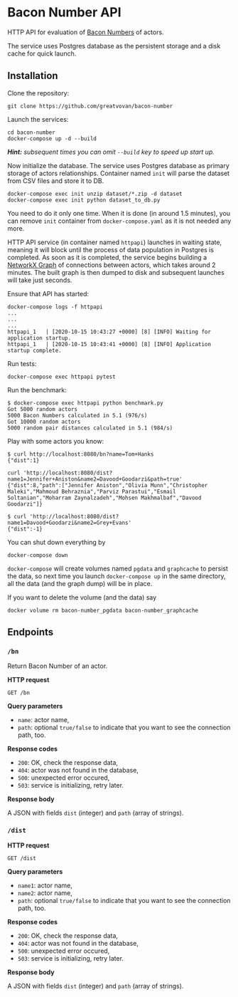 # Bacon Number API

HTTP API for evaluation of [Bacon Numbers](https://en.wikipedia.org/wiki/Six_Degrees_of_Kevin_Bacon)
of actors.

The service uses Postgres database as the persistent storage and a disk cache for quick launch.

## Installation

Clone the repository:

```git clone https://github.com/greatvovan/bacon-number```

Launch the services:
```
cd bacon-number
docker-compose up -d --build
```

_**Hint:** subsequent times you can omit `--build` key to speed up start up._

Now initialize the database. The service uses Postgres
database as primary storage of actors relationships. Container named
`init` will parse the dataset from CSV files and store it to DB.

```
docker-compose exec init unzip dataset/*.zip -d dataset
docker-compose exec init python dataset_to_db.py
```

You need to do it only one time. When it is done (in around 1.5 minutes),
you can remove `init` container from `docker-compose.yaml` as it is
not needed any more.

HTTP API service (in container named `httpapi`) launches in waiting
state, meaning it will block until the process of data population in
Postgres is completed. As soon as it is completed, the service begins
building a [NetworkX Graph](https://networkx.github.io/documentation/latest/reference/classes/index.html)
of connections between actors, which takes around 2 minutes. The built
graph is then dumped to disk and subsequent launches will take just
seconds.

Ensure that API has started:

```
docker-compose logs -f httpapi
...
...
...
httpapi_1   | [2020-10-15 10:43:27 +0000] [8] [INFO] Waiting for application startup.
httpapi_1   | [2020-10-15 10:43:41 +0000] [8] [INFO] Application startup complete.
```

Run tests:
```
docker-compose exec httpapi pytest
```

Run the benchmark:
```
$ docker-compose exec httpapi python benchmark.py
Got 5000 random actors
5000 Bacon Numbers calculated in 5.1 (976/s)
Got 10000 random actors
5000 random pair distances calculated in 5.1 (984/s)
```

Play with some actors you know:
```
$ curl http://localhost:8080/bn?name=Tom+Hanks
{"dist":1}

curl 'http://localhost:8080/dist?name1=Jennifer+Aniston&name2=Davood+Goodarzi&path=true'
{"dist":8,"path":["Jennifer Aniston","Olivia Munn","Christopher Maleki","Mahmoud Behraznia","Parviz Parastui","Esmail Soltanian","Moharram Zaynalzadeh","Mohsen Makhmalbaf","Davood Goodarzi"]}

$ curl 'http://localhost:8080/dist?name1=Davood+Goodarzi&name2=Grey+Evans'
{"dist":-1}
```

You can shut down everything by
```
docker-compose down
```
`docker-compose` will create volumes named `pgdata` and `graphcache` to
persist the data, so next time you launch `docker-compose up` in the
same directory, all the data (and the graph dump) will be in place.

If you want to delete the volume (and the data) say
```
docker volume rm bacon-number_pgdata bacon-number_graphcache
```

## Endpoints

### `/bn`

Return Bacon Number of an actor.
 
**HTTP request**

`GET /bn`

**Query parameters**
- `name`: actor name,
- `path`: optional `true/false` to indicate that you want to see the
connection path, too.

**Response codes**
- `200`: OK, check the response data,
- `404`: actor was not found in the database,
- `500`: unexpected error occured,
- `503`: service is initializing, retry later.

**Response body**

A JSON with fields `dist` (integer) and `path` (array of strings).

### `/dist`

**HTTP request**

`GET /dist`

**Query parameters**
- `name1`: actor name,
- `name2`: actor name,
- `path`:  optional `true/false` to indicate that you want to see the
connection path, too.

**Response codes**
- `200`: OK, check the response data,
- `404`: actor was not found in the database,
- `500`: unexpected error occured,
- `503`: service is initializing, retry later.

**Response body**

A JSON with fields `dist` (integer) and `path` (array of strings).
